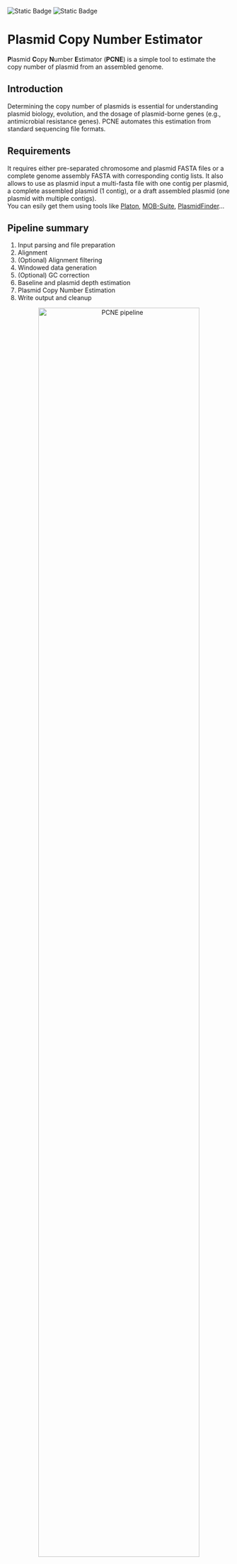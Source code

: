 ![Static Badge](https://img.shields.io/badge/License-MIT-blue)
![Static Badge](https://img.shields.io/badge/version-1.0.0-blue)

# Plasmid Copy Number Estimator
**P**lasmid **C**opy **N**umber **E**stimator (**PCNE**) is a simple tool to estimate the copy number of plasmid from an assembled genome. <br>
## Introduction
Determining the copy number of plasmids is essential for understanding plasmid biology, evolution, and the dosage of plasmid-borne genes (e.g., antimicrobial resistance genes). PCNE automates this estimation from standard sequencing file formats. <br>

## Requirements
It requires either pre-separated chromosome and plasmid FASTA files or a complete genome assembly FASTA with corresponding contig lists. It also allows to use as plasmid input a multi-fasta file with one contig per plasmid, a complete assembled plasmid (1 contig), or a draft assembled plasmid (one plasmid with multiple contigs). <br>
You can esily get them using tools like [Platon](https://github.com/oschwengers/platon), [MOB-Suite](https://github.com/phac-nml/mob-suite), [PlasmidFinder](https://github.com/genomicepidemiology/plasmidfinder)...

## Pipeline summary
1) Input parsing and file preparation
2) Alignment
3) (Optional) Alignment filtering
4) Windowed data generation
5) (Optional) GC correction
6) Baseline and plasmid depth estimation
7) Plasmid Copy Number Estimation
8) Write output and cleanup

<p align="center">
  <img title="PCNE pipeline" src="figure/Workflow.png" width=85%>

## Dependencies
The tool relies on the following softwares, which will be installed automatically by Conda:<br>
1) **BWA** (tested with v0.7.18)<br>
2) **Samtools** (tested with v1.20)<br>
4) **bedtools** (tested with v2.31.1)
5) **R** (tested with v4.4.3)<br>
6) **R Packages**: readr (v2.1.5), dplyr (v1.1.4), ggplot2(v3.5.2), purrr(v1.0.0)<br>

## Installation
### Bioconda [![install with bioconda](https://img.shields.io/badge/install%20with-bioconda-blue.svg?style=flat)](http://bioconda.github.io/recipes/pcne/README.html)

Install Plasmid Copy Number Estimator via [BioConda](https://bioconda.github.io/)<br>
1) **Set up Conda Channels:**<br>

```
conda config --add channels defaults
conda config --add channels bioconda
conda config --add channels conda-forge
```
2) **Create a new environment and install:**<br>
```
conda create -n pcne_env -c conda-forge -c bioconda pcne
conda activate pcne_env
```
### Docker [![Static Badge](https://img.shields.io/badge/Install_with-Docker-green)](https://hub.docker.com/explore)
You can use [Docker](https://hub.docker.com/repository/docker/riccabolla/pcne/general):

```
docker pull riccabolla/pcne:2.0.0
docker run riccabolla/pcne:2.0.0 pcne -h
```
### Ubuntu
```
sudo apt install -y bwa samtools r-base bedtools bc
R
install.packages(c("readr", "dplyr", "ggplot2", "purrr"))
q()
git clone https://github.com/riccabolla/PCNE.git 
bash PCNE/bin/pcne -h
```
## Quick Usage
```
pcne -c <chromosome.fasta> -p <plasmid.fasta> -r <reads_R1.fastq.gz> -R <reads_R2.fastq.gz> [-t <threads>] [-o <output_prefix>]
```
## Command line options
```
  -c, --chromosome <file>    Path to chromosome FASTA file (Required)  
  -p, --plasmid <file>       Path to plasmid FASTA file (Required)  
                             Use with `--single-plasmid` if file contains one fragmented plasmid  
  -a, --assembly <file>      Path to the assembled genome FASTA file (Required)  
  -C, --chr-list <file>      Path to file containing chromosome contig names (Required)  
  -P, --plasmid-list <file>  Path to file containing plasmid contig names (Required)  
  -r, --reads1 <file>        Path to forward reads (FASTQ) (Mandatory)  
  -R, --reads2 <file>        Path to reverse reads (FASTQ) (Mandatory)  
  -Q, --min-quality <int>    Minimum mapping quality (MQ) for read filtering (default: OFF)  
  -F, --filter <int>         SAM flag to exclude reads (default: OFF)  
  -l, --plot                 Generate a plot of estimated copy numbers (.png)  
  -s, --single-plasmid       Treat all contigs in `-p` FASTA as one fragmented plasmid  
  --gc-correction            Enable GC-correction
  --gc-frac <float>          Specify LOESS smoothing fraction (default: AUTO)
  --gc-window <int>          Specify windows-size (default: 1000 bp)
  --gc-plot <file>           Generate GC plot
  -t, --threads <int>        Number of threads to use (default: 1)  
  -o, --output <str>         Prefix for output files (default: pcne)  
  -k, --keep-intermediate    Keep intermediate files (default: OFF)  
  -v, --version              Show version information  
  -h, --help                 Show help message 
```

# Run the tool

The tool can be run in two different ways: <br>
**Mode 1**: it requires two separate `FASTA` files for chromosome and plasmid(s). <br>
```
#Example Mode 1
pcne \ 
  -c my_sample.chromosome.fasta \ 
  -p my_sample.plasmid.fasta \ 
  -r my_sample_R1.fastq.gz \ 
  -R my_sample_R2.fastq.gz \ 
  -t 8 \ 
  -o my_sample_pcne
```
**Mode 2**: it requires an assembled `FASTA` file, a list file with contig(s) assigned to chromosome, and a list file of contig(s) assigned to plasmid(S).
The list should be structured as follow:
```
plasmid1_contig
plasmid2_contig
plasmid3_contig
...
```
```
#Example Mode 2
pcne \ 
  -a my_sample_assembly.fasta \
  -C chromosome.list \
  -P plasmid.list \ 
  -r my_sample_R1.fastq.gz \ 
  -R my_sample_R2.fastq.gz \ 
  -t 8 \ 
  -o my_sample_pcne
```
**Note**: if files are not in the working folder, provide the PATH. <br>

For both modes the main output is a `TSV` file. <br>
Example `output.tsv`: <br>

|sample | plasmid_contig |length | mean_depth |baseline_mean_depth |normalization_mode |estimated_copy_number |
|---|---|---|---|---|---|---|
|isolate_1|plasmid_contig_ 1|54321 |152.75|31.45|Whole_Chromosome|4.86|
|isolate_1|plasmid_contig_2_IncFIB|9876|28.50|31.45|Whole_Chromosome|0.91|
|...|...|...|...|...|...|...| 

Columns: <br>
* **sample**: Name of the output file
* **plasmid_contig**: Name of the plasmid contig (from the input plasmid FASTA).<br>
* **length**: Length of the plasmid contig in base pairs.<br>
* **mean_depth**: Average sequencing depth calculated for this plasmid contig.<br>
* **baseline_mean_depth**: Baseline coverage depth.<br>
* **normalization mdoe**: how baseline coverage depth was calculated <br>
* **estimated_copy_number**: The calculated copy number (mean_depth / baseline_mean_depth).<br>

## Summarizing multiple results
After running pcne in batch on multiple isolates, you can use `pcne_summary` to combine all results together and generate a summary plot.

```
cd $working_dir
pcne_summary
```
This will create two files:
* `pcne_summary_all_results.tsv`
* `pcne_summary_plot.png`

## Optional parameters
Optional parameters are designed to enhance overall accuracy, especially under challenging or non-ideal conditions. Each parameter is tunable, allowing the user to find the best combination to fit their data.
### --gc-correction
This flag enables a model-based correction for GC content bias in sequencing data. <br>
Use this option if you suspect your sequencing data may have GC bias, which is common for libraries prepared with PCR amplification steps. If you are using a PCR-free workflow or your control data shows a very flat GC-to-depth profile, this step may not be necessary.
### --min-quality / -Q
This sets the minimum mapping quality (MAPQ) for a read to be included in the analysis. A high score means high confidence; a low score means the read could have aligned equally well to multiple different locations. <br>
Use this to filter out ambiguously mapped reads.
### --filter / -F
This sets the SAM flag used to filter out reads. Use this to exclude reads with undesirable properties (ex. PCR artifacts)

## <a name="Next-features"></a>Next features
### Major updates
#### Long-read only support
This new feature has the goal to extend PCNE usage to experiments where no short-reads are available.

### **License**<br>
This project is licensed under the MIT License - see the [LICENSE](https://github.com/riccabolla/PCNE/blob/main/LICENSE) file for details.<br>

### **Contact** <br>
riccardo.bollini@hunimed.eu <br>

### **Issues**<br>
Please report any issues or suggestions via the GitHub [Issues](https://github.com/riccabolla/PCNE/issues) page.<br>
